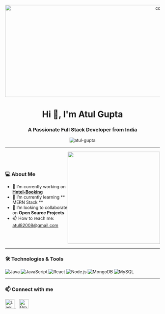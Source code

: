 <p align="center">
  <img src="https://webliquids.com/wp-content/uploads/2025/03/360_F_871603234_fTMmjlUOpt4F9mDudj8wjyzkt0khEtSZ-1.jpg" alt="cover" width="1000" height="300">
</p>

<h1 align="center">Hi 👋, I'm Atul Gupta</h1>
<h3 align="center">A Passionate Full Stack Developer from India</h3>

<p align="center">
  <img src="https://komarev.com/ghpvc/?username=atul-gupta&label=Profile%20views&color=0e75b6&style=flat" alt="atul-gupta" />
</p>

---

<div style="display: flex; justify-content: space-between; align-items: center;">

<div style="flex: 1;">

### 💻 About Me
- 🔭 I’m currently working on **[Hotel-Booking](https://github.com/atul-gupta2002/Hotel-Booking/tree/hotelBooking)**  
- 🌱 I’m currently learning ** MERN Stack **  
- 👯 I’m looking to collaborate on **Open Source Projects**  
- 📫 How to reach me: atul82008@gmail.com

</div>

<div style="flex: 1;" align="right">
  <img src="https://user-images.githubusercontent.com/74038190/235224431-e8c8c12e-6826-47f1-89fb-2ddad83b3abf.gif" width="300">
</div>

</div>

---

### 🛠️ Technologies & Tools
![Java](https://img.shields.io/badge/-Java-05122A?style=flat&logo=java)
![JavaScript](https://img.shields.io/badge/-JavaScript-05122A?style=flat&logo=javascript)
![React](https://img.shields.io/badge/-React-05122A?style=flat&logo=react)
![Node.js](https://img.shields.io/badge/-Node.js-05122A?style=flat&logo=node.js)
![MongoDB](https://img.shields.io/badge/-MongoDB-05122A?style=flat&logo=mongodb)
![MySQL](https://img.shields.io/badge/-MySQL-05122A?style=flat&logo=mysql)

---

### 📫 Connect with me

<p align="left">
  <a href="https://www.linkedin.com/in/atul-gupta-815b8a249/" target="_blank">
    <img src="https://cdn.jsdelivr.net/gh/devicons/devicon/icons/linkedin/linkedin-original.svg" alt="LinkedIn" width="30" height="30"/>
  </a>
  &nbsp;&nbsp;
  <a href="mailto:atul82008@gmail.com">
    <img src="https://cdn.jsdelivr.net/gh/devicons/devicon/icons/google/google-original.svg" alt="Gmail" width="30" height="30"/>
  </a>
</p>

